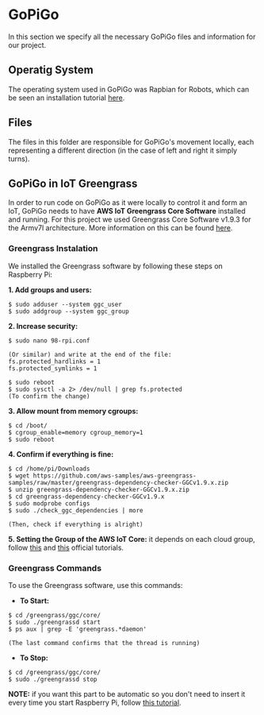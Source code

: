 # GoPiGo

In this section we specify all the necessary GoPiGo files and information for our project.

## Operatig System

The operating system used in GoPiGo was Rapbian for Robots, which can be seen an installation tutorial [here](https://www.dexterindustries.com/howto/install-raspbian-for-robots-image-on-an-sd-card/).

## Files

The files in this folder are responsible for GoPiGo's movement locally, each representing a different direction (in the case of left and right it simply turns).

## GoPiGo in IoT Greengrass

In order to run code on GoPiGo as it were locally to control it and form an IoT, GoPiGo needs to have **AWS IoT Greengrass Core Software** installed and running. For this project we used Greengrass Core Software v1.9.3 for the Armv7l architecture. More information on this can be found [here](https://docs.aws.amazon.com/greengrass/latest/developerguide/what-is-gg.html).

### Greengrass Instalation

We installed the Greengrass software by following these steps on Raspberry Pi:

**1. Add groups and users:**
```
$ sudo adduser --system ggc_user
$ sudo addgroup --system ggc_group
```

**2. Increase security:**
```
$ sudo nano 98-rpi.conf

(Or similar) and write at the end of the file:
fs.protected_hardlinks = 1
fs.protected_symlinks = 1

$ sudo reboot
$ sudo sysctl -a 2> /dev/null | grep fs.protected 
(To confirm the change)
```

**3. Allow mount from memory cgroups:**
```
$ cd /boot/
$ cgroup_enable=memory cgroup_memory=1
$ sudo reboot
```

**4. Confirm if everything is fine:**
```
$ cd /home/pi/Downloads
$ wget https://github.com/aws-samples/aws-greengrass-samples/raw/master/greengrass-dependency-checker-GGCv1.9.x.zip
$ unzip greengrass-dependency-checker-GGCv1.9.x.zip
$ cd greengrass-dependency-checker-GGCv1.9.x
$ sudo modprobe configs
$ sudo ./check_ggc_dependencies | more

(Then, check if everything is alright)
```

**5. Setting the Group of the AWS IoT Core:**
it depends on each cloud group, follow [this](https://docs.aws.amazon.com/greengrass/latest/developerguide/gg-config.html) and [this](https://docs.aws.amazon.com/greengrass/latest/developerguide/gg-device-start.html) official tutorials.

### Greengrass Commands
To use the Greengrass software, use this commands:

* **To Start:**
```
$ cd /greengrass/ggc/core/
$ sudo ./greengrassd start
$ ps aux | grep -E 'greengrass.*daemon'

(The last command confirms that the thread is running)
```

* **To Stop:**
```
$ cd /greengrass/ggc/core/
$ sudo ./greengrassd stop
```

**NOTE:** if you want this part to be automatic so you don't need to insert it every time you start Raspberry Pi, follow [this tutorial](https://docs.aws.amazon.com/greengrass/latest/developerguide/gg-core.html#start-on-boot).
